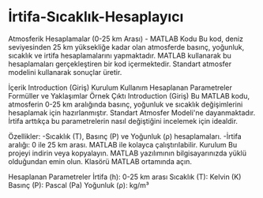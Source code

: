 # İrtifa-Sıcaklık-Hesaplayıcı
Atmosferik Hesaplamalar (0-25 km Arası) - MATLAB Kodu
Bu kod, deniz seviyesinden 25 km yüksekliğe kadar olan atmosferde basınç, yoğunluk, sıcaklık ve irtifa hesaplamalarını yapmaktadır. MATLAB kullanarak bu hesaplamaları gerçekleştiren bir kod içermektedir. Standart atmosfer modelini kullanarak sonuçlar üretir.

İçerik
Introduction (Giriş)
Kurulum
Kullanım
Hesaplanan Parametreler
Formüller ve Yaklaşımlar
Örnek Çıktı
Introduction (Giriş)
Bu MATLAB kodu, atmosferin 0-25 km aralığında basınç, yoğunluk ve sıcaklık değişimlerini hesaplamak için hazırlanmıştır. Standart Atmosfer Modeli'ne dayanmaktadır. İrtifa arttıkça bu parametrelerin nasıl değiştiğini incelemek için idealdir.

Özellikler:
-Sıcaklık (T), Basınç (P) ve Yoğunluk (ρ) hesaplamaları.
-İrtifa aralığı: 0 ile 25 km arası.
MATLAB ile kolayca çalıştırılabilir.
Kurulum
Bu projeyi indirin veya kopyalayın.
MATLAB yazılımının bilgisayarınızda yüklü olduğundan emin olun.
Klasörü MATLAB ortamında açın.


Hesaplanan Parametreler
İrtifa (h): 0-25 km arası
Sıcaklık (T): Kelvin (K)
Basınç (P): Pascal (Pa)
Yoğunluk (ρ): kg/m³
